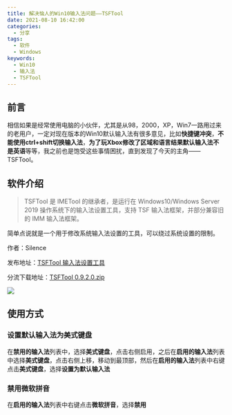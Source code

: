 ```yaml
---
title: 解决恼人的Win10输入法问题——TSFTool
date: 2021-08-10 16:42:00
categories: 
  - 分享
tags:
  - 软件
  - Windows
keywords: 
  - Win10
  - 输入法
  - TSFTool
---
```


## 前言
相信如果是经常使用电脑的小伙伴，尤其是从98，2000，XP，Win7一路用过来的老用户，一定对现在版本的Win10默认输入法有很多意见，比如**快捷键冲突**，**不能使用ctrl+shift切换输入法**，**为了玩Xbox修改了区域和语言结果默认输入法不是英语**等等，我之前也是饱受这些事情困扰，直到发现了今天的主角——TSFTool。

<!--more-->

## 软件介绍

>TSFTool 是 IMETool 的继承者，是运行在 Windows10/Windows Server 2019 操作系统下的输入法设置工具，支持 TSF 输入法框架，并部分兼容旧的 IMM 输入法框架。

简单点说就是一个用于修改系统输入法设置的工具，可以绕过系统设置的限制。

作者：Silence

发布地址：[TSFTool 输入法设置工具](https://www.mympc.org/index.php/download/tsftool-0-9-2-0-%e8%be%93%e5%85%a5%e6%b3%95%e8%ae%be%e7%bd%ae%e5%b7%a5%e5%85%b7/ "TSFTool 输入法设置工具")

分流下载地址：[TSFTool 0.9.2.0.zip](https://pan.yojigen.tech/Software/Windows/TSFTool/TSFTool%200.9.2.0.zip "TSFTool 0.9.2.0.zip")

![](https://i.imgur.com/9OWt1lg.png)

## 使用方式
### 设置默认输入法为美式键盘
在**禁用的输入法**列表中，选择**美式键盘**，点击右侧启用，之后在**启用的输入法**列表中选择**美式键盘**，点击右侧上移，移动到最顶部，然后在**启用的输入法**列表中右键点击**美式键盘**，选择**设置为默认输入法**

### 禁用微软拼音
在**启用的输入法**列表中右键点击**微软拼音**，选择**禁用**